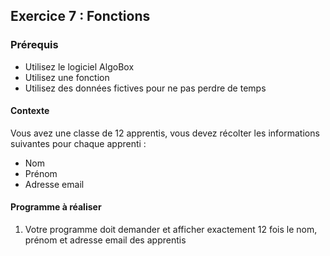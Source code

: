 ## Exercice 7 : Fonctions

### Prérequis

- Utilisez le logiciel AlgoBox
- Utilisez une fonction
- Utilisez des données fictives pour ne pas perdre de temps

#### Contexte

Vous avez une classe de 12 apprentis, vous devez récolter les informations suivantes pour chaque apprenti :

- Nom
- Prénom
- Adresse email

#### Programme à réaliser

1. Votre programme doit demander et afficher exactement 12 fois le nom, prénom et adresse email des apprentis
